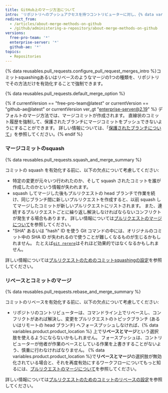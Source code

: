```yaml
---
title: GitHub上のマージ方法について
intro: 'リポジトリへのプッシュアクセスを持つコントリビューターに対し、{% data variables.product.product_location %}上でプルリクエストを様々なマージオプションでマージすることを許可するか、リポジトリへのすべてのプルリクエストに特定のマージ方法を強制することができます。'
redirect_from:
  - /articles/about-merge-methods-on-github
  - /github/administering-a-repository/about-merge-methods-on-github
versions:
  free-pro-team: '*'
  enterprise-server: '*'
  github-ae: '*'
topics:
  - Repositories
---
```


{% data reusables.pull_requests.configure_pull_request_merges_intro %}コミットsquashingあるいはリベースのようなマージの1つの種類を、リポジトリでその方法だけを有効化することで強制できます。

{% data reusables.pull_requests.default_merge_option %}

{% if currentVersion == "free-pro-team@latest" or currentVersion == "github-ae@latest" or currentVersion ver_gt "enterprise-server@2.19" %}
デフォルトのマージ方法では、マージコミットが作成されます。 直線状のコミット履歴を強制して、保護されたブランチにマージコミットをプッシュできないようにすることができます。 詳しい情報については、「[保護されたブランチについて](/github/administering-a-repository/about-protected-branches#require-linear-history)」を参照してください。{% endif %}

### マージコミットのsquash

{% data reusables.pull_requests.squash_and_merge_summary %}

コミットの squash を有効化する前に、以下の欠点について考慮してください:
- 特定の変更が元々いつ行われたのか、そして squash されたコミットを誰が作成したのかという情報が失われます。
- squash してマージした後もプルリクエストの head ブランチで作業を続け、同じブランチ間に新しいプルリクエストを作成すると、以前 squash してマージしたコミットが新しいプルリクエストにリストされます。 また、連続するプルリクエストごとに繰り返し解決しなければならないコンフリクトが発生する場合もあります。 詳しい情報については[プルリクエストのマージについて](/github/collaborating-with-issues-and-pull-requests/about-pull-request-merges#squashing-and-merging-a-long-running-branch)を参照してください。
- "SHA" あるいは "hash" ID を使う Git コマンドの中には、オリジナルのコミット中の SHA ID が失われるので使うことが難しくなるものが生じるかもしれません。 たとえば[`git rerere`](https://git-scm.com/docs/git-rerere)はそれほど効果的ではなくなるかもしれません。

詳しい情報については[プルリクエストのためのコミットsquashingの設定](/articles/configuring-commit-squashing-for-pull-requests)を参照してください。

### リベースとコミットのマージ

{% data reusables.pull_requests.rebase_and_merge_summary %}

コミットのリベースを有効化する前に、以下の欠点について考慮してください:
- リポジトリのコントリビューターは、コマンドライン上でリベースし、コンフリクトがあれば解決し、変更をプルリクエストのトピックブランチ (あるいはリモートの head ブランチ) へフォースプッシュしなければ、{% data variables.product.product_location %} 上で**リベースとマージ**という選択肢を使えるようにならないかもしれません。 フォースプッシュは、コントリビューターが他者が作業のベースとしている作業を上書きすることがないよう、慎重に行わなければなりません。 {% data variables.product.product_location %}で**リベースとマージ**の選択肢が無効化されている場合と、それを再度有効にするワークフローについてもっと知るには、[プルリクエストのマージについて](/articles/about-pull-request-merges/#rebase-and-merge-your-pull-request-commits)を参照してください。

詳しい情報については[プルリクエストのためのコミットのリベースの設定](/articles/configuring-commit-rebasing-for-pull-requests)を参照してください。
